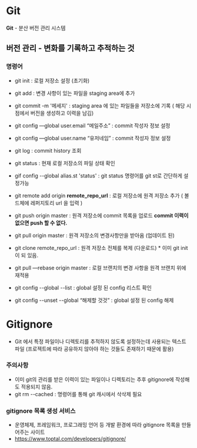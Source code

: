 # Git
**Git** - 분산 버전 관리 시스템

**버전 관리** - 변화를 기록하고 추적하는 것
---
### 명령어
- git init : 로컬 저장소 설정 (초기화)
- git add : 변경 사항이 있는 파일을 staging area에 추가
- git commit -m '메세지' :  staging area 에 있는 파일들을 저장소에 기록 ( 해당 시점에서 버전을 생성하고 이력을 남김)
- git config —global user.email “메일주소” : commit 작성자 정보 설정
- git config —global user.name “유저네임” : commit 작성자 정보 설정
- git log : commit history 조회

- git status : 현재 로컬 저장소의 파일 상태 확인

- gif config --global alias.st 'status' : git status 명령어를 git st로 간단하게 설정가능

- git remote add origin **remote_repo_url**  : 로컬 저장소에 원격 저장소 추가 ( 볼드체에 레퍼지토리 url 을 입력 )

- git push origin master : 원격 저장소에 commit 목록을 업로드  **commit 이력이 없으면 push 할 수 없다.**

- git pull origin master :  원격 저장소의 변경사항만을 받아옴 (업데이트 된)

- git clone remote_repo_url :  원격 저장소 전체를 복제 (다운로드) *  이미 git init이 되 있음.

- git pull —rebase origin master : 로컬 브랜치의 변경 사항을 원격 브랜치 위에 재적용

- git config --global --list : global 설정 된 config 리스트 확인

- git config --unset --global “해제할 것것” : global 설정 된 config 해제

# Gitignore
- Git 에서 특정 파일이나 디렉토리를 추적하지 않도록 설정하는데 사용되는 텍스트 파일 (프로젝트에 따라 공유하지 않아야 하는 것들도 존재하기 때문에 활용)

### 주의사항
- 이미 git의 관리를 받은 이력이 있는 파일이나 디렉토리는 추후 gitignore에 작성해도 적용되지 않음.
- git rm --cached : 명령어를 통해 git 캐시에서 삭삭제 필요
### gitignore 목록 생성 서비스
- 운영체제, 프레임워크, 프로그래밍 언어 등 개발 환경에 따라 gitignore 목록을 만들어주는 사이트
- https://www.toptal.com/developers/gitignore/
